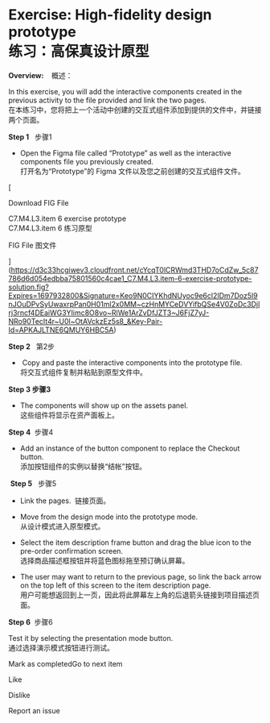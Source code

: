 Exercise: High-fidelity design prototype  
练习：高保真设计原型
=====================================================

**Overview:**    概述：

In this exercise, you will add the interactive components created in the previous activity to the file provided and link the two pages.   
在本练习中，您将把上一个活动中创建的交互式组件添加到提供的文件中，并链接两个页面。

**Step 1**   步骤1

*   Open the Figma file called “Prototype” as well as the interactive components file you previously created.  
    打开名为“Prototype”的 Figma 文件以及您之前创建的交互式组件文件。
    

[

Download FIG File

C7.M4.L3.item 6 exercise prototype  
C7.M4.L3.item 6 练习原型

FIG File 图文件







](https://d3c33hcgiwev3.cloudfront.net/cYcqT0lCRWmd3THD7oCdZw_5c87786d6d054edbba75801560c4cae1_C7.M4.L3.item-6-exercise-prototype-solution.fig?Expires=1697932800&Signature=Keo9N0CIYKhdNUyoc9e6cl2IDm7Doz5l9nJOuDPvSyUwaxrpPan0H01ml2x0MM~czHnMYCeDVYifbQSe4V0ZoDc3Djlrj3rncf4DEaiWG3YIimc8O8vo~RlWe1ArZvDfJZT3~J6FjZ7yJ-NRo90TecIt4r~U0l~OtAVckzEz5s8_&Key-Pair-Id=APKAJLTNE6QMUY6HBC5A)

**Step 2**   第2步

*    Copy and paste the interactive components into the prototype file.  
    将交互式组件复制并粘贴到原型文件中。
    

**Step 3 步骤3**

*   The components will show up on the assets panel.   
    这些组件将显示在资产面板上。
    

**Step 4**  步骤4

*   Add an instance of the button component to replace the Checkout button.    
    添加按钮组件的实例以替换“结帐”按钮。
    

 **Step 5**   步骤5

*   Link the pages.  链接页面。
    
*   Move from the design mode into the prototype mode.   
    从设计模式进入原型模式。
    
*   Select the item description frame button and drag the blue icon to the pre-order confirmation screen.   
    选择商品描述框按钮并将蓝色图标拖至预订确认屏幕。
    
*   The user may want to return to the previous page, so link the back arrow on the top left of this screen to the item description page.   
    用户可能想返回到上一页，因此将此屏幕左上角的后退箭头链接到项目描述页面。
    

**Step 6**  步骤6

Test it by selecting the presentation mode button.  
通过选择演示模式按钮进行测试。

Mark as completedGo to next item

Like

Dislike

Report an issue